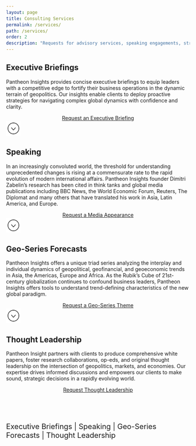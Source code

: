 ```yaml
---
layout: page
title: Consulting Services
permalink: /services/
path: /services/
order: 2
description: "Requests for advisory services, speaking engagements, strategic insights, and briefings"
---
```


<div class="scroller slide-in" id="scroller">
<section id="executive-briefings">

  <h2>Executive Briefings</h2>

  <p class="services-txt">
  Pantheon Insights provides concise executive briefings to equip leaders with a competitive edge to fortify their business operations in the dynamic terrain of geopolitics. Our insights enable clients to deploy proactive strategies for navigating complex global dynamics with confidence and clarity. 
  </p>

  <div class="services-contact">
    <div style="text-align: center;">
      <div><a href="/contact" class="primary-button-lg">Request an Executive Briefing</a></div>
    </div>
  </div>

  <div class="scroll-caret-parent row">
    <a class="scroll-caret center-image" data-bs-toggle="collapse" role="button">
      <div class="mt-2"/>
      <img src="/assets/icons/caret-down.svg" class="caret-down" alt="caret" width="40" height="40"/>
    </a>
  </div>
</section>


<section id="speaking">
  <h2>Speaking</h2>

  <p class="services-txt">
  In an increasingly convoluted world, the threshold for understanding unprecedented changes is rising at a commensurate rate to the rapid evolution of modern international affairs. Pantheon Insights founder Dimitri Zabelin’s research has been cited in think tanks and global media publications including BBC News, the World Economic Forum, Reuters, The Diplomat and many others that have translated his work in Asia, Latin America, and Europe.
  </p>

  <div class="services-contact">
    <div style="text-align: center;">
      <a href="/contact" class="primary-button-lg">Request a Media Appearance</a>
    </div>
  </div>

  <div class="scroll-caret-parent row">
    <a class="scroll-caret center-image" data-bs-toggle="collapse" role="button">
      <div class="mt-2"/>
      <img src="/assets/icons/caret-down.svg" class="caret-down" alt="caret" width="40" height="40"/>
    </a>
  </div>
</section>


<section id="geo-series-forecasts">
  <h2>Geo-Series Forecasts</h2>

  <p class="services-txt">
  Pantheon Insights offers a unique triad series analyzing the interplay and individual dynamics of geopolitical, geofinancial, and geoeconomic trends in Asia, the Americas, Europe and Africa. As the Rubik’s Cube of 21st-century globalization continues to confound business leaders, Pantheon Insights offers tools to understand trend-defining characteristics of the new global paradigm. 
  </p>

  <div class="services-contact">
    <div style="text-align: center;">
      <a href="/contact" class="primary-button-lg">Request a Geo-Series Theme</a>
    </div>
  </div>

  <div class="scroll-caret-parent row">
    <a class="scroll-caret center-image" data-bs-toggle="collapse" role="button">
      <div class="mt-2"/>
      <img src="/assets/icons/caret-down.svg" class="caret-down" alt="caret" width="40" height="40"/>
    </a>
  </div>
</section>


<section id="thought-leadership">
  <h2>Thought Leadership</h2>

  <p class="services-txt">
  Pantheon Insight partners with clients to produce comprehensive white papers, foster research collaborations, op-eds, and original thought leadership on the intersection of geopolitics, markets, and economies. Our expertise drives informed discussions and empowers our clients to make sound, strategic decisions in a rapidly evolving world.
  </p>

  <div class="services-contact">
    <div style="text-align: center;">
      <a href="/contact" class="primary-button-lg">Request Thought Leadership</a>
    </div>
  </div>
</section>
</div>

<div class="container-fluid text-center slide-in" style="margin-top: 80px; font-size: 20px;">
  <p>
    <span class="services-nav-link" targetSection="#executive-briefings"><a role="button" class="">Executive Briefings</a></span>
    |
    <span class="services-nav-link" targetSection="#speaking"><a role="button" class="">Speaking</a></span>
    |
    <span class="services-nav-link" targetSection="#geo-series-forecasts"><a role="button" class="">Geo-Series Forecasts</a></span>
    |
    <span class="services-nav-link" targetSection="#thought-leadership"><a role="button" class="">Thought Leadership</a></span>
  </p>
</div>


<script>
  // Click handler on all elements with class 'scroll-caret'
  $('.scroll-caret-parent').click(function() {
    console.log("scroll-caret clicked");

    const container = document.getElementById('scroller');

    // Get the parent of the clicked element
    const parent = this.parentElement;

    // Get the element following the parent
    const nextSection = parent.nextElementSibling;

    // Scroll to the next section, making note that all sections are wrapped on a scroll-snap boundary
    // This is to prevent the scroll from stopping in the middle of a section
    container.scrollTo({
      top: nextSection.offsetTop,
      behavior: 'smooth'
    });
  });

  // Add a click handler to all elements with class 'services-nav-link'
  $('.services-nav-link').click(function() {
    console.log("services-nav-link clicked");

    const container = document.getElementById('scroller');

    // Get the id of the section to scroll to
    const sectionId = this.getAttribute('targetSection');

    console.log("sectionId: " + sectionId)

    // Get the section to scroll to
    const section = document.querySelector(sectionId);

    // Scroll to the section, making note that all sections are wrapped on a scroll-snap boundary
    // This is to prevent the scroll from stopping in the middle of a section
    container.scrollTo({
      top: section.offsetTop,
      behavior: 'smooth'
    });
  });


</script>